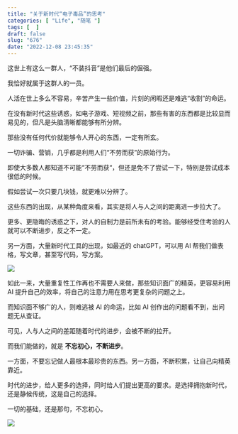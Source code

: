 ```yaml
---
title: "关于新时代“电子毒品”的思考"
categories: [ "Life", "随笔 "]
tags: [  ]
draft: false
slug: "676"
date: "2022-12-08 23:45:35"
---
```


这世上有这么一群人，“不装抖音”是他们最后的倔强。

我恰好就属于这群人的一员。

人活在世上多么不容易，辛苦产生一些价值，片刻的闲暇还是难逃“收割”的命运。

在没有新时代这些诱惑，如电子游戏、短视频之前，那些有害的东西都是比较显而易见的，但凡是头脑清晰都能够有所分辨。

那些没有任何代价就能够令人开心的东西，一定有所玄。

一切诈骗、营销，几乎都是利用人们“不劳而获”的原始行为。

即使大多数人都知道不可能“不劳而获“，但还是免不了尝试一下，特别是尝试成本很低的时候。

假如尝试一次只要几块钱，就更难以分辨了。

这些东西的出现，从某种角度来看，其实是将人与人之间的距离进一步拉大了。

更多、更隐晦的诱惑之下，对人的自制力是前所未有的考验。能够经受住考验的人就可以不断进步，反之不一定。

另一方面，大量新时代工具的出现，如最近的 chatGPT，可以用 AI 帮我们做表格，写文章，甚至写代码，写方案。

![](https://imagehost-cdn.frytea.com/images/2022/12/08/20221208234576358a377b574f6c596.png)

如此一来，大量重复性工作再也不需要人来做，那些知识面广的精英，更容易利用 AI 提升自己的效率，将自己的注意力用在思考更复杂的问题之上。

而知识面不够广的人，则难逃被 AI 的命运，比如 AI 创作出的问题看不到，出问题无从查证。

可见，人与人之间的差距随着时代的进步，会被不断的拉开。

而我们能做的，就是 **不忘初心，不断进步**。

一方面，不要忘记做人最根本最珍贵的东西。另一方面，不断积累，让自己向精英靠近。

时代的进步，给人更多的选择，同时给人们提出更高的要求。是选择拥抱新时代，还是静候传统，这是自己的选择。

一切的基础，还是那句，不忘初心。

![](https://imagehost-cdn.frytea.com/images/2022/12/08/202212082345530818eeab3ae75cb69.png)